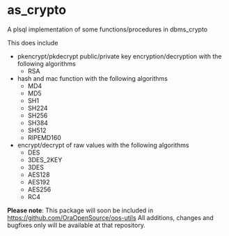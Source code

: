 # as_crypto
A plsql implementation of some functions/procedures in dbms_crypto

This does include
* pkencrypt/pkdecrypt public/private key encryption/decryption with the following algorithms
  - RSA
* hash and mac function with the following algorithms
  - MD4
  - MD5
  - SH1
  - SH224
  - SH256
  - SH384
  - SH512
  - RIPEMD160
* encrypt/decrypt of raw values with the following algorithms
  - DES
  - 3DES_2KEY
  - 3DES
  - AES128
  - AES192
  - AES256
  - RC4

**Please note**:
This package will soon be included in https://github.com/OraOpenSource/oos-utils
All additions, changes and bugfixes only will be available at that repository.
